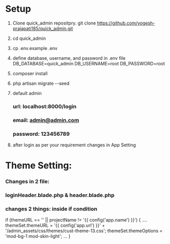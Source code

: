 # Setup

1. Clone quick_admin repositpry.
   git clone https://github.com/yogesh-prajapati185/quick_admin.git

2. cd quick_admin

3. cp .env.example .env

4. define database, username, and password in .env file
   DB_DATABASE=quick_admin
   DB_USERNAME=root
   DB_PASSWORD=root
5. composer install
6. php artisan migrate --seed
7. default admin

    ### url: localhost:8000/login

    ### email: admin@admin.com

    ### password: 123456789

8. after login as per your requirement changes in App Setting

# Theme Setting:

### Changes in 2 file:

### loginHeader.blade.php & header.blade.php

### changes 2 things: inside if condition

if (themeURL == '' || projectName != '{{ config('app.name') }}') {
....
themeSet.themeURL = '{{ config('app.url') }}' + '/admin_assets/css/themes/cust-theme-13.css';
themeSet.themeOptions = 'mod-bg-1 mod-skin-light';
...
}
